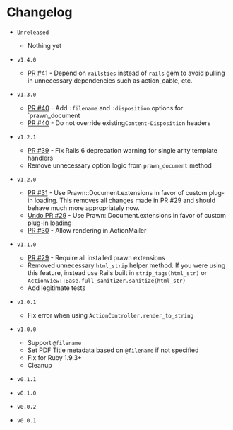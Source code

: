 # Changelog

* `Unreleased`
  - Nothing yet

* `v1.4.0`
  - [PR #41](https://github.com/cortiz/prawn-rails/pull/41) - Depend on `railsties` instead of `rails` gem to avoid pulling in unnecessary dependencies such as action_cable, etc.

* `v1.3.0`
  - [PR #40](https://github.com/cortiz/prawn-rails/pull/40) - Add `:filename` and `:disposition` options for `prawn_document
  - [PR #40](https://github.com/cortiz/prawn-rails/pull/40) - Do not override existing`Content-Disposition` headers

* `v1.2.1`
  - [PR #39](https://github.com/cortiz/prawn-rails/pull/39) - Fix Rails 6 deprecation warning for single arity template handlers
  - Remove unnecessary option logic from `prawn_document` method

* `v1.2.0`
  - [PR #31](https://github.com/cortiz/prawn-rails/pull/31) - Use Prawn::Document.extensions in favor of custom plug-in loading. This removes all changes made in PR #29 and should behave much more appropriately now.
  - [Undo PR #29](https://github.com/cortiz/prawn-rails/pull/31) - Use Prawn::Document.extensions in favor of custom plug-in loading
  - [PR #30](https://github.com/cortiz/prawn-rails/pull/30) -  Allow rendering in ActionMailer

* `v1.1.0`
  - [PR #29](https://github.com/cortiz/prawn-rails/pull/29) - Require all installed prawn extensions
  - Removed unnecessary `html_strip` helper method. If you were using this feature, instead use Rails built in `strip_tags(html_str)` or `ActionView::Base.full_sanitizer.sanitize(html_str)`
  - Add legitimate tests

* `v1.0.1`
  - Fix error when using `ActionController.render_to_string`

* `v1.0.0`
  - Support `@filename`
  - Set PDF Title metadata based on `@filename` if not specified
  - Fix for Ruby 1.9.3+
  - Cleanup

* `v0.1.1`
* `v0.1.0`
* `v0.0.2`
* `v0.0.1`
